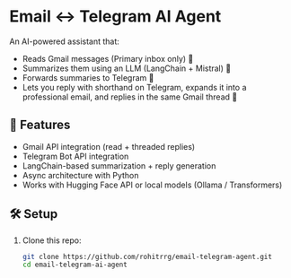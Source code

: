 # Email ↔ Telegram AI Agent

An AI-powered assistant that:
- Reads Gmail messages (Primary inbox only) 📧
- Summarizes them using an LLM (LangChain + Mistral) 🤖
- Forwards summaries to Telegram 📲
- Lets you reply with shorthand on Telegram, expands it into a professional email, and replies in the same Gmail thread 🔄

## 🚀 Features
- Gmail API integration (read + threaded replies)
- Telegram Bot API integration
- LangChain-based summarization + reply generation
- Async architecture with Python
- Works with Hugging Face API or local models (Ollama / Transformers)

## 🛠 Setup
1. Clone this repo:
   ```bash
   git clone https://github.com/rohitrrg/email-telegram-agent.git
   cd email-telegram-ai-agent
